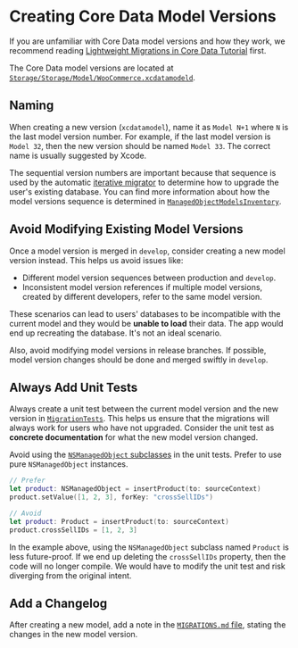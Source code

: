 # Creating Core Data Model Versions

If you are unfamiliar with Core Data model versions and how they work, we recommend reading [Lightweight Migrations in Core Data Tutorial](https://www.raywenderlich.com/7585-lightweight-migrations-in-core-data-tutorial) first.

The Core Data model versions are located at [`Storage/Storage/Model/WooCommerce.xcdatamodeld`](../Storage/Storage/Model/WooCommerce.xcdatamodeld).

## Naming

When creating a new version (`xcdatamodel`), name it as `Model N+1` where `N` is the last model version number. For example, if the last model version is `Model 32`, then the new version should be named `Model 33`. The correct name is usually suggested by Xcode.

The sequential version numbers are important because that sequence is used by the automatic [iterative migrator](../Storage/Storage/CoreData/CoreDataIterativeMigrator.swift) to determine how to upgrade the user's existing database. You can find more information about how the model versions sequence is determined in [`ManagedObjectModelsInventory`](../Storage/Storage/CoreData/ManagedObjectModelsInventory.swift).

## Avoid Modifying Existing Model Versions

Once a model version is merged in `develop`, consider creating a new model version instead. This helps us avoid issues like:

- Different model version sequences between production and `develop`.
- Inconsistent model version references if multiple model versions, created by different developers, refer to the same model version.

These scenarios can lead to users' databases to be incompatible with the current model and they would be **unable to load** their data. The app would end up recreating the database. It's not an ideal scenario.

Also, avoid modifying model versions in release branches. If possible, model version changes should be done and merged swiftly in `develop`.

## Always Add Unit Tests

Always create a unit test between the current model version and the new version in [`MigrationTests`](../Storage/StorageTests/CoreData/MigrationTests.swift). This helps us ensure that the migrations will always work for users who have not upgraded. Consider the unit test as **concrete documentation** for what the new model version changed.

Avoid using the [`NSManagedObject` subclasses](../Storage/Storage/Model) in the unit tests. Prefer to use pure `NSManagedObject` instances.

```swift
// Prefer
let product: NSManagedObject = insertProduct(to: sourceContext)
product.setValue([1, 2, 3], forKey: "crossSellIDs")

// Avoid
let product: Product = insertProduct(to: sourceContext)
product.crossSellIDs = [1, 2, 3]
```

In the example above, using the `NSManagedObject` subclass named `Product` is less future-proof. If we end up deleting the `crossSellIDs` property, then the code will no longer compile. We would have to modify the unit test and risk diverging from the original intent.

## Add a Changelog

After creating a new model, add a note in the [`MIGRATIONS.md` file](../Storage/Storage/Model/MIGRATIONS.md), stating the changes in the new model version.
